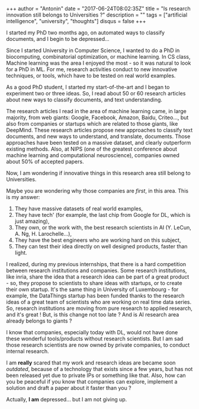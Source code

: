 +++
author = "Antonin"
date = "2017-06-24T08:02:35Z"
title = "Is research innovation still belongs to Universities ?"
description = ""
tags = ["artificial intelligence", "university", "thoughts"]
disqus = false
+++

I started my PhD two months ago, on automated ways to classify documents, and I begin to be depressed...

Since I started University in Computer Science, I wanted to do a PhD in biocomputing, combinatorial optimization, or machine learning.
In CS class, Machine learning was the area I enjoyed the most - so it was natural to look for a PhD in ML.
For me, research activities conduct to new innovative techniques, or tools, which have to be tested on real world examples.

As a good PhD student, I started my start-of-the-art and I began to experiment two or three ideas.
So, I read about 50 or 60 research articles about new ways to classify documents, and text understanding.

The research articles I read in the area of machine learning came, in large majority, from web giants: Google, Facebook, Amazon, Baidu, Criteo..., but also from companies or startups which are related to those giants, like DeepMind.
These research articles propose new approaches to classify text documents, and new ways to understand, and translate, documents.
Those approaches have been tested on a massive dataset, and clearly outperform existing methods.
Also, at NIPS (one of the greatest conference about machine learning and computational neuroscience), companies owned about 50% of accepted papers.

Now, I am wondering if innovative things in this research area still belong to Universities.

Maybe you are wondering why those companies are *first*, in this area.
This is my answer:

1. They have massive datasets of real world examples,
2. They have tech' (for example, the last chip from Google for DL, which is just amazing),
3. They own, or the work with, the best research scientists in AI (Y. LeCun, A. Ng, H. Larochelle...),
4. They have the best engineers who are working hard on this subject,
5. They can test their idea directly on well designed products, faster than light.

I realized, during my previous internships, that there is a hard competition between research institutions and companies.
Some research institutions, like inria, share the idea that a research idea can be part of a great product - so, they propose to scientists to share ideas with startups, or to create their own startup.
It's the same thing in University of Luxembourg - for example, the DataThings startup has been funded thanks to the research ideas of a great team of scientists who are working on real time data series.
So, research institutions are moving from pure research to applied research, and it's great !
But, is this change not too late ?
And is AI research area already belongs to giants ?

I know that companies, especially today with DL, would not have done these wonderful tools/products without research scientists.
But I am sad those research scientists are now owned by private companies, to conduct internal research.

I am **really** scared that my work and research ideas are became soon *outdated*, because of a technology that exists since a few years, but has not been released yet due to private IPs or something like that.
Also, how can you be peaceful if you know that companies can explore, implement a solution and draft a paper about it faster than you ?

Actually, **I am** depressed... but I am not giving up.
